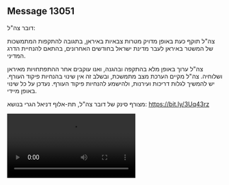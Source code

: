 ## Message 13051

דובר צה"ל:

צה"ל תוקף כעת באופן מדויק מטרות צבאיות באיראן, בתגובה להתקפות המתמשכות של המשטר באיראן לעבר מדינת ישראל בחודשים האחרונים, בהתאם להנחיית הדרג המדיני.

צה"ל ערוך באופן מלא בהתקפה ובהגנה, ואנו עוקבים אחר ההתפתחויות מאיראן ושלוחיה. 
צה"ל מקיים הערכת מצב מתמשכת, ובשלב זה אין שינוי בהנחיות פיקוד העורף. 
יש להמשיך לגלות דריכות ועירנות, ולהישמע להנחיות פיקוד העורף. 
נעדכן על כל שינוי באופן מיידי. 

מצורף סינק של דובר צה"ל, תת-אלוף דניאל הגרי בנושא: https://bit.ly/3Uq43rz

![Video](https://data.iron-swords.co.il/2024/October/25/https://data.iron-swords.co.il/2024/October/25/13051/13051_media.mp4)
